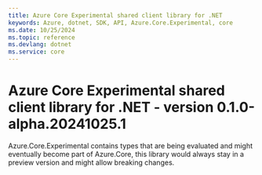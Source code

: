 ```yaml
---
title: Azure Core Experimental shared client library for .NET
keywords: Azure, dotnet, SDK, API, Azure.Core.Experimental, core
ms.date: 10/25/2024
ms.topic: reference
ms.devlang: dotnet
ms.service: core
---
```

# Azure Core Experimental shared client library for .NET - version 0.1.0-alpha.20241025.1 


Azure.Core.Experimental contains types that are being evaluated and might eventually become part of Azure.Core, this library would always stay in a preview version and might allow breaking changes.

